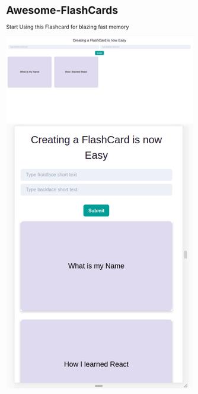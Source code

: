 # Awesome-FlashCards
Start Using this Flashcard for blazing fast memory

![Web View](https://github.com/dubesar/Awesome-FlashCards/blob/dad881d4ffe6f20279d66e58db8b28048eee6848/public/Screenshot%20from%202021-03-21%2016-09-15.png)
![Mobile View](https://github.com/dubesar/Awesome-FlashCards/blob/dad881d4ffe6f20279d66e58db8b28048eee6848/public/Screenshot%20from%202021-03-21%2016-09-25.png)
